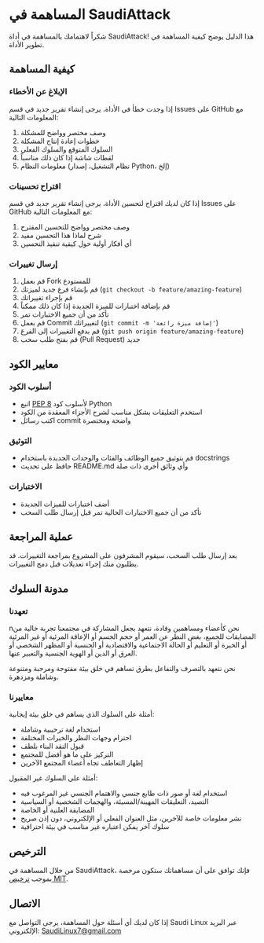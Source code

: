 # المساهمة في SaudiAttack

شكراً لاهتمامك بالمساهمة في أداة SaudiAttack! هذا الدليل يوضح كيفية المساهمة في تطوير الأداة.

## كيفية المساهمة

### الإبلاغ عن الأخطاء

إذا وجدت خطأ في الأداة، يرجى إنشاء تقرير جديد في قسم Issues على GitHub مع المعلومات التالية:

1. وصف مختصر وواضح للمشكلة
2. خطوات إعادة إنتاج المشكلة
3. السلوك المتوقع والسلوك الفعلي
4. لقطات شاشة إذا كان ذلك مناسباً
5. معلومات النظام (نظام التشغيل، إصدار Python، إلخ)

### اقتراح تحسينات

إذا كان لديك اقتراح لتحسين الأداة، يرجى إنشاء تقرير جديد في قسم Issues على GitHub مع المعلومات التالية:

1. وصف مختصر وواضح للتحسين المقترح
2. شرح لماذا هذا التحسين مفيد
3. أي أفكار أولية حول كيفية تنفيذ التحسين

### إرسال تغييرات

1. قم بعمل Fork للمستودع
2. قم بإنشاء فرع جديد لميزتك (`git checkout -b feature/amazing-feature`)
3. قم بإجراء تغييراتك
4. قم بإضافة اختبارات للميزة الجديدة إذا كان ذلك ممكناً
5. تأكد من أن جميع الاختبارات تمر
6. قم بعمل Commit لتغييراتك (`git commit -m 'إضافة ميزة رائعة'`)
7. قم بدفع التغييرات إلى الفرع (`git push origin feature/amazing-feature`)
8. قم بفتح طلب سحب (Pull Request) جديد

## معايير الكود

### أسلوب الكود

- اتبع [PEP 8](https://www.python.org/dev/peps/pep-0008/) لأسلوب كود Python
- استخدم التعليقات بشكل مناسب لشرح الأجزاء المعقدة من الكود
- اكتب رسائل commit واضحة ومختصرة

### التوثيق

- قم بتوثيق جميع الوظائف والفئات والوحدات الجديدة باستخدام docstrings
- حافظ على تحديث README.md وأي وثائق أخرى ذات صلة

### الاختبارات

- أضف اختبارات للميزات الجديدة
- تأكد من أن جميع الاختبارات الحالية تمر قبل إرسال طلب السحب

## عملية المراجعة

بعد إرسال طلب السحب، سيقوم المشرفون على المشروع بمراجعة التغييرات. قد يطلبون منك إجراء تعديلات قبل دمج التغييرات.

## مدونة السلوك

### تعهدنا

nنحن كأعضاء ومساهمين وقادة، نتعهد بجعل المشاركة في مجتمعنا تجربة خالية من المضايقات للجميع، بغض النظر عن العمر أو حجم الجسم أو الإعاقة المرئية أو غير المرئية أو الخبرة أو التعليم أو الحالة الاجتماعية والاقتصادية أو الجنسية أو المظهر الشخصي أو العرق أو الدين أو الهوية الجنسية والتعبير عنها.

نحن نتعهد بالتصرف والتفاعل بطرق تساهم في خلق بيئة مفتوحة ومرحبة ومتنوعة وشاملة ومزدهرة.

### معاييرنا

أمثلة على السلوك الذي يساهم في خلق بيئة إيجابية:

- استخدام لغة ترحيبية وشاملة
- احترام وجهات النظر والخبرات المختلفة
- قبول النقد البناء بلطف
- التركيز على ما هو أفضل للمجتمع
- إظهار التعاطف تجاه أعضاء المجتمع الآخرين

أمثلة على السلوك غير المقبول:

- استخدام لغة أو صور ذات طابع جنسي والاهتمام الجنسي غير المرغوب فيه
- التصيد، التعليقات المهينة/المسيئة، والهجمات الشخصية أو السياسية
- المضايقة العلنية أو الخاصة
- نشر معلومات خاصة للآخرين، مثل العنوان الفعلي أو الإلكتروني، دون إذن صريح
- سلوك آخر يمكن اعتباره غير مناسب في بيئة احترافية

## الترخيص

من خلال المساهمة في SaudiAttack، فإنك توافق على أن مساهماتك ستكون مرخصة بموجب [ترخيص MIT](LICENSE).

## الاتصال

إذا كان لديك أي أسئلة حول المساهمة، يرجى التواصل مع Saudi Linux عبر البريد الإلكتروني: SaudiLinux7@gmail.com